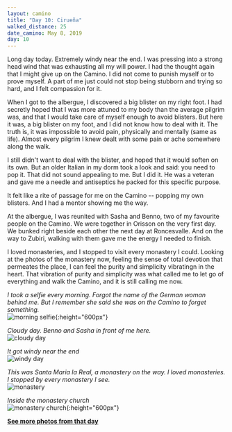 ```yaml
---
layout: camino
title: "Day 10: Cirueña"
walked_distance: 25
date_camino: May 8, 2019
day: 10
---
```


Long day today. Extremely windy near the end. I was pressing into a strong head wind that was exhausting all my will power. I had the thought again that I might give up on the Camino. I did not come to punish myself or to prove myself. A part of me just could not stop being stubborn and trying so hard, and I felt compassion for it.

When I got to the albergue, I discovered a big blister on my right foot. I had secretly hoped that I was more attuned to my body than the average pilgrim was, and that I would take care of myself enough to avoid blisters. But here it was, a big blister on my foot, and I did not know how to deal with it. The truth is, it was impossible to avoid pain, physically and mentally (same as life). Almost every pilgrim I knew dealt with some pain or ache somewhere along the walk.

I still didn't want to deal with the blister, and hoped that it would soften on its own. But an older Italian in my dorm took a look and said: you need to pop it. That did not sound appealing to me. But I did it. He was a veteran and gave me a needle and antiseptics he packed for this specific purpose.

It felt like a rite of passage for me on the Camino -- popping my own blisters. And I had a mentor showing me the way.

At the albergue, I was reunited with Sasha and Benno, two of my favourite people on the Camino. We were together in Orisson on the very first day. We bunked right beside each other the next day at Roncesvalle. And on the way to Zubiri, walking with them gave me the energy I needed to finish.

I loved monasteries, and I stopped to visit every monastery I could. Looking at the photos of the monastery now, feeling the sense of total devotion that permeates the place, I can feel the purity and simplicity vibratingn in the heart. That vibration of purity and simplicity was what called me to let go of everything and walk the Camino, and it is still calling me now.

*I took a selfie every morning. Forgot the name of the German woman behind me. But I remember she said she was on the Camino to forget something.*  
![morning selfie](https://lh3.googleusercontent.com/tcf-mR_wb0nVdnSznv-iV4uqPl4o0wr3MWatNz5cLoURSYoWJwgBw84pd3IzMhLBJLiMbXaIhwWDc-zudLq-DLjt7fxy0Uaoja9tYltMnKq0hieawsNppw6yIgckSYfah-iwMyBfybHUiQSjmIYmWQRW8BxqU0PvPRFWKCppikf5c3mhzqx1yT5XoNPV_DfrSlwainJ3F7BPxv_vnonoL3pd4SVOhQ1bfB9ztwgvqG8siFcpWT3yMXelbcrRuYtcrpEwvI0w3nTgtiTs6cqn2FuLSRmUdbKZJqRpRia0PHHD2I1VnwQbwptQy6lsGvG8xzY_1X97bg8baeSKkw2IOT3x7SY0m3ujyBwzxIn1KEZQNsOhlZDA3GluJ4X8trsFWq8l-0SP64Bu-e0vdkmfDezmPuGm9ePYAuUX64WlqivP_Ei_Kvvb9401-YEYsbxJNS1CGGInHRz0TQgwy1TdbIiMXk8Ole4_37qn9laj-PezHCDzMbynmq2srRUfgfks9TB-e54aWtN6ODKnnieNPbqBdPoAts8Zpo3xIwfH-2UKpJIAjXkhrgDCdccw5DbB3UiHcLn27zEVBRk7c0BXPBKpIAUfcIGRGuFtEixFVWzWwXy17Xlv4utXykjnTaHzFS-eyF-sbtbW8s2qeHxBXgzdg2gvByEUDPv2rGULNqGiFzLBorxSxBeafUVvyA=w1056-h1406-no?authuser=0){:height="600px"}

*Cloudy day. Benno and Sasha in front of me here.*  
![cloudy day](https://lh3.googleusercontent.com/lQckCcNQ9I2we21yY_UpZIQfXaQmzP7TsZHeLqOlkFK-vmZNSY_LZOy2n9qXNLbav6Epstb0RYfBE-X5HNILWS1iT0t9PqB8kUwWMSv15VcCN8CRdfc8mfE-NUqEQ9CJjn4eXFx02pdEqTfj6aw7W_RFT5spSAtappFMLV2nqoKahjEmv8Ok62VBVmNUDyTKIkDHkxe7DSMgbbjmFMlfz2NZtSWN3aB3fVeZm-B-TRN_FMBgtgfdEetUwXGJQKeTQI3JynbusMevfCRKmG_kaJk0v0MDOma9AGLxwXL3G9YeI7BMC2ODKLXL7FiHx8Q8FXOFWBDzqXu9oQgWo9MN1mQg4wZ_ipOVnT77giar3dvTFvdNHohzB8h78ij328zgHA3caF_yNbVDO61dgajvXDTv_fFQA4BZqEum8QtiM_9ww0msWoaE_NYE2Ppwor8KoIUgXhZ9WfPqHbSFkWqRs0X_KjR8WU8q0k0W8A3rOGLdWQ0nKJcrI6u3lWh62Laf-CkX1GH9KD0JZUEOQ9rRbElnM3EuXbdm6G_jF22MstB9I9rPKbtBYlRk4_pYXAXbVgdSArFFdUNhDzRF-Q0Aj6uaME2vIxP3X-G884gWGU7Yblze6jjN6QRA8AsnSb9-5_RB_Z8nx1HNiUgl3HR6ey6b5-fOT6gAaG2t3gNAYoVI-NMzE8Ive5iA883Odg=w2500-h1406-no?authuser=0)

*It got windy near the end*  
![windy day](https://lh3.googleusercontent.com/WtZb1JNTKRZ1p-MJ5K3EYko-x0YXb4ewp7xscTMHFolTjbd1_7WeJ8txSDO9wVPwfvmtVjpTv5qMxS9nshdjliQdYvwxjDWYajQs3pzO_ULJlJ_dyB74MvqGwsNav8uPSTGHNJt7eCtFh4UsMmkJn6KJ1v-TQdknU3v8LgQaAvrg2Quo7lGYys5hWU_6bVLHbmoDbf6VhI08WA5A9BtZ3rEr4bQEPvExham2aYZnelLgRgo27jv94pk-R_oG5-6uRJRydu_MEtyH6NcwyfeLSSzw-IxuUYXJQLmOM14OLyWxS41StmO1_acP4rt3mlKWcPECfYmX1d2Memlu92esrZCt8Vun5a0haGhvS4eM1jZUr0H-hIj2TjbMK7QDYurBcXAJYcOM6Pc2piaa5wOK9z21zZgjHSrE7f2bnaCeZLGst1sRoPyHs_zdjGripv_1vpExxAFIF_OVJWlxd_FghaDIktRVBpi9PbN-RsGPUK0yjpG1WYw0evMeJ_pKIR12ODX8Gb-3tzCXa_It6BkEBVZ__5xXk9lftFp1gakUCGgu7rXTG9QEZeiY9qPBoyihSHO23apWWi5xPQ-kVCyXRUGiRHjhrZqPMWrkXzPEX3q6XrjscNpK-7avS_NfnEJwe-Hy8YH5itbg-LMRTC6SZkVscYsiBrvGkrSBhRM-2yXXosZFoioN0L9RUY3Nsw=w2500-h1406-no?authuser=0)

*This was Santa Maria la Real, a monastery on the way. I loved monasteries. I stopped by every monastery I see.*  
![monastery](https://lh3.googleusercontent.com/dflVkAwBjc7X0Gn4JC3D8XNE-uYlsDHe6sPiB3eDAAR5ocmrtowKVXWI0Kr7ym7Df5g-7eKwXvOsSs5BpWqzkb-QoQxXImOqV2ZAnrv0_V2HzK_XLkt5XlNQcwERGFQs7Emhz7PhmFAsmIY5BWvXefE08lHey1HUciCfT9h3k2-WH09ttWj2vZoKdI5baF7_TenCuZxKQrRMaXo-9a_gC5fBt1Njl05Mb3d-eVlYK8q6C_JmhHm2k5ii4kTgWV3SxdrOCyn8ZeNrBdlerE9IfirJp9ZK9azTiRUE8-rU7SPd_qxIDgRgdZT5xiqggFkiao7Yt5soygFitURpIU2srYPO6eWCmTIOL8mW08ZrzsJdtimpgBPT3Ka8CS-NEDbiHFFya7R9_JB5XgLpguPC6aAqhXmUFGnLMGNA4TkSAbWDCOma-Ozer-Bz4G8-l2oKVqWKxAIF8jZGRfbhZtOJfyWSRGcOr5TTC4rh2nUua_WFg35nvT84N64ReDfldrnJksYtXFkJUhRIGrKKmoCGaoB4PrmF-FxvSVTvW8fQm0YVk5R-HIOhmjrEIshBD3LWjECL_ECqoOr-kHKNTMW-mQDPEMiZ5-zR8XSeULmjusCag7BV8B0w0baBSQokEHhRCZ3cT3XvQslRhQYRWuZt5QgXv97uivorajj62wM-Z0NSg8Edi3H-PZe5G_N_uw=w2500-h1406-no?authuser=0)

*Inside the monastery church*  
![monastery church](https://lh3.googleusercontent.com/bwWyOI8j7AP6ZMTYSMDxfMBzpxUdPvUV4E4Jp2GzD4UmNz87maH7Z-0qEv1THyQZiVpXkY6_Vdk898sl815F1Zkr71mjTJBWLeAb2BFhwYFBIdnqmiVpJNfjAgXXMFfUauK_Sc8olTCFrBOEQN2GYxUvzJMu364ic_2HetsYlf919Q67NIthyDDTVNTK-tCij69s9pbY3UNTf6jph5-Cj54ZVpE7_yMq2FseVX9CAwB3GCQjSwVSNokyLsas76Ejv-Ik63jY_NyJC58HzQrebukicZJuF44xuCOjcp6GiN0y7fmAzq1rbeUpODU7vx2YGDt3eWkcz7ZE_WnDjTKvHeWg2tFjZ-aA71F_57px8CaPfIaVZHR7OHnEG2T3KUnUtU1wFs332rGFOX-GGV8Lfe8uxtW8K-8jMqjK-0OlGZMENEPe_Jf-ztu59SSYqjJzvNHB2f4kG066pLY_t5xskHHcmvIilMXDjBCtjJCytVO3Niwx3FKIXd6rM5Wrwl49O92Siz0bIBYJZRaqoMlayD1bCLSgsnZ2bfLRrYQq1HgPHMKFWI0rrgqjaPYibxaXQB7bzV9-g96A9UtsTPIo3y9MOLb2R7ZvcQzRH5P8ji8s7JdxZEi1V5_Ddeoa0i0VE23K-QrzgwN_Po5cnv-s9sKSvdH4Xmplw8bfHeO24thoXW3Ug0-deiScsJaa_A=w792-h1406-no?authuser=0){:height="600px"}

[**See more photos from that day**](https://photos.app.goo.gl/vBosvgGLsfwkKFZt9)

